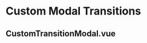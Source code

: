 # Custom Modal Transitions

<CodeBlock :importComponentInstanceFn="() => import('@/components/use-cases/CustomTransitionModalExample.vue')" :importComponentRawFn="() => import('@/components/use-cases/CustomTransitionModalExample.vue?raw')"></CodeBlock>

## CustomTransitionModal.vue

<CodeBlock title="CustomTransitionModal.vue" :importComponentRawFn="() => import('@/components/use-cases/CustomTransitionModal.vue?raw')"></CodeBlock>
